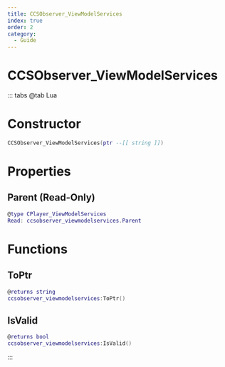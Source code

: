 ```yaml
---
title: CCSObserver_ViewModelServices
index: true
order: 2
category:
  - Guide
---
```


# CCSObserver_ViewModelServices

::: tabs
@tab Lua
# Constructor
```lua
CCSObserver_ViewModelServices(ptr --[[ string ]])
```
# Properties
## Parent (Read-Only)
```lua
@type CPlayer_ViewModelServices
Read: ccsobserver_viewmodelservices.Parent
```
# Functions
## ToPtr
```lua
@returns string
ccsobserver_viewmodelservices:ToPtr()
```
## IsValid
```lua
@returns bool
ccsobserver_viewmodelservices:IsValid()
```

:::